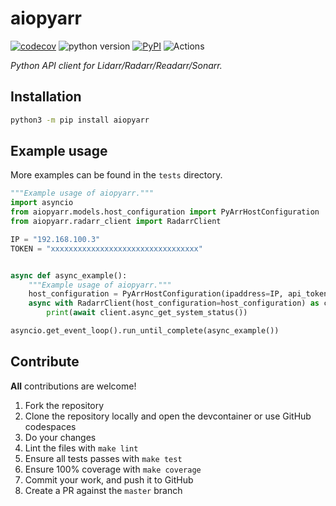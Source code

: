 # aiopyarr

[![codecov](https://codecov.io/gh/tkdrob/aiopyarr/branch/master/graph/badge.svg)](https://codecov.io/gh/tkdrob/aiopyarr)
![python version](https://img.shields.io/badge/Python-3.9=><=3.10-blue.svg)
[![PyPI](https://img.shields.io/pypi/v/aiopyarr)](https://pypi.org/project/aiopyarr)
![Actions](https://github.com/tkdrob/aiopyarr/workflows/Actions/badge.svg?branch=master)

_Python API client for Lidarr/Radarr/Readarr/Sonarr._

## Installation

```bash
python3 -m pip install aiopyarr
```

## Example usage

More examples can be found in the `tests` directory.

```python
"""Example usage of aiopyarr."""
import asyncio
from aiopyarr.models.host_configuration import PyArrHostConfiguration
from aiopyarr.radarr_client import RadarrClient

IP = "192.168.100.3"
TOKEN = "xxxxxxxxxxxxxxxxxxxxxxxxxxxxxxxxx"


async def async_example():
    """Example usage of aiopyarr."""
    host_configuration = PyArrHostConfiguration(ipaddress=IP, api_token=TOKEN)
    async with RadarrClient(host_configuration=host_configuration) as client:
        print(await client.async_get_system_status())

asyncio.get_event_loop().run_until_complete(async_example())
```

## Contribute

**All** contributions are welcome!

1. Fork the repository
2. Clone the repository locally and open the devcontainer or use GitHub codespaces
3. Do your changes
4. Lint the files with `make lint`
5. Ensure all tests passes with `make test`
6. Ensure 100% coverage with `make coverage`
7. Commit your work, and push it to GitHub
8. Create a PR against the `master` branch
